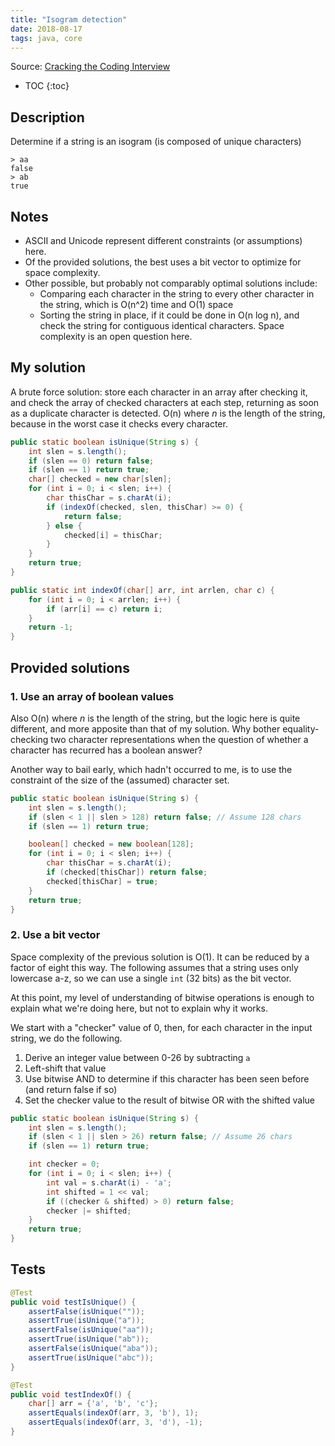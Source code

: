 ```yaml
---
title: "Isogram detection"
date: 2018-08-17
tags: java, core
---
```


Source: [Cracking the Coding Interview](http://www.crackingthecodinginterview.com/)

* TOC
{:toc}

Description
-----------
Determine if a string is an isogram (is composed of unique characters)

```
> aa
false
> ab
true
```


Notes
-----
* ASCII and Unicode represent different constraints (or assumptions)
  here.
* Of the provided solutions, the best uses a bit vector to optimize for
  space complexity.
* Other possible, but probably not comparably optimal solutions include:
  - Comparing each character in the string to every other character 
    in the string, which is O(n^2) time and O(1) space
  - Sorting the string in place, if it could be done in O(n log n), 
    and check the string for contiguous identical characters. Space 
    complexity is an open question here.


My solution
-----------
A brute force solution: store each character in an array
after checking it, and check the array of checked characters
at each step, returning as soon as a duplicate character is
detected. O(n) where *n* is the length of the string, because
in the worst case it checks every character.

```java
public static boolean isUnique(String s) {
    int slen = s.length();
    if (slen == 0) return false;
    if (slen == 1) return true;
    char[] checked = new char[slen];
    for (int i = 0; i < slen; i++) {
        char thisChar = s.charAt(i);
        if (indexOf(checked, slen, thisChar) >= 0) {
            return false;
        } else {
            checked[i] = thisChar;
        }
    }
    return true;
}

public static int indexOf(char[] arr, int arrlen, char c) {
    for (int i = 0; i < arrlen; i++) {
        if (arr[i] == c) return i;
    }
    return -1;
}
```


Provided solutions
------------------

### 1. Use an array of boolean values

Also O(n) where *n* is the length of the string, but the
logic here is quite different, and more apposite than that
of my solution. Why bother equality-checking two character 
representations when the question of whether a character has
recurred has a boolean answer?

Another way to bail early, which hadn't occurred to me, is
to use the constraint of the size of the (assumed) character
set.

```java
public static boolean isUnique(String s) {
    int slen = s.length();
    if (slen < 1 || slen > 128) return false; // Assume 128 chars
    if (slen == 1) return true;

    boolean[] checked = new boolean[128];
    for (int i = 0; i < slen; i++) {
        char thisChar = s.charAt(i);
        if (checked[thisChar]) return false;
        checked[thisChar] = true;
    }
    return true;
}
```

### 2. Use a bit vector

Space complexity of the previous solution is O(1). It can be 
reduced by a factor of eight this way. The following assumes
that a string uses only lowercase a-z, so we can use a single
`int` (32 bits) as the bit vector.

At this point, my level of understanding of bitwise operations
is enough to explain what we're doing here, but not to explain
why it works.

We start with a "checker" value of 0, then, for each character
in the input string, we do the following.
1. Derive an integer value between 0-26 by subtracting `a`
2. Left-shift that value
3. Use bitwise AND to determine if this character has been seen
   before (and return false if so)
4. Set the checker value to the result of bitwise OR with the
   shifted value

```java
public static boolean isUnique(String s) {
    int slen = s.length();
    if (slen < 1 || slen > 26) return false; // Assume 26 chars
    if (slen == 1) return true;

    int checker = 0;
    for (int i = 0; i < slen; i++) {
        int val = s.charAt(i) - 'a';
        int shifted = 1 << val;
        if ((checker & shifted) > 0) return false;
        checker |= shifted;
    }
    return true;
}
```


Tests
-----

```java
@Test
public void testIsUnique() {
    assertFalse(isUnique(""));
    assertTrue(isUnique("a"));
    assertFalse(isUnique("aa"));
    assertTrue(isUnique("ab"));
    assertFalse(isUnique("aba"));
    assertTrue(isUnique("abc"));
}

@Test
public void testIndexOf() {
    char[] arr = {'a', 'b', 'c'};
    assertEquals(indexOf(arr, 3, 'b'), 1);
    assertEquals(indexOf(arr, 3, 'd'), -1);
}
```
